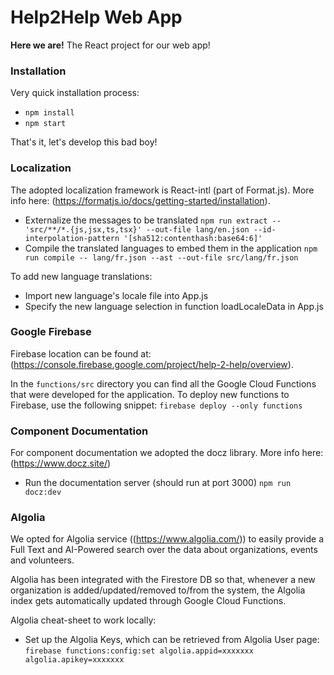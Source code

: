 # Help2Help Web App

**Here we are!** The React project for our web app!

### Installation

Very quick installation process:

-   `npm install`
-   `npm start`

That's it, let's develop this bad boy!

### Localization

The adopted localization framework is React-intl (part of Format.js). More info here: (https://formatjs.io/docs/getting-started/installation).

-   Externalize the messages to be translated
    `npm run extract -- 'src/**/*.{js,jsx,ts,tsx}' --out-file lang/en.json --id-interpolation-pattern '[sha512:contenthash:base64:6]'`
-   Compile the translated languages to embed them in the application
    `npm run compile -- lang/fr.json --ast --out-file src/lang/fr.json`

To add new language translations:

-   Import new language's locale file into App.js
-   Specify the new language selection in function loadLocaleData in App.js

### Google Firebase

Firebase location can be found at: (https://console.firebase.google.com/project/help-2-help/overview).

In the `functions/src` directory you can find all the Google Cloud Functions that were developed for the application. To deploy new functions to Firebase, use the following snippet:
`firebase deploy --only functions`

### Component Documentation

For component documentation we adopted the docz library. More info here: (https://www.docz.site/)

-   Run the documentation server (should run at port 3000)
    `npm run docz:dev`

### Algolia

We opted for Algolia service ((https://www.algolia.com/)) to easily provide a Full Text and AI-Powered search over the data about organizations, events and volunteers.

Algolia has been integrated with the Firestore DB so that, whenever a new organization is added/updated/removed to/from the system, the Algolia index gets automatically updated through Google Cloud Functions.

Algolia cheat-sheet to work locally:

-   Set up the Algolia Keys, which can be retrieved from Algolia User page:
    `firebase functions:config:set algolia.appid=xxxxxxx algolia.apikey=xxxxxxx`
